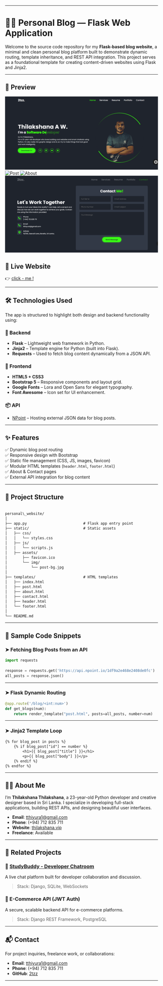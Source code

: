
---

# 🧑‍💻 Personal Blog — Flask Web Application

Welcome to the source code repository for my **Flask-based blog website**, a minimal and clean personal blog platform built to demonstrate dynamic routing, template inheritance, and REST API integration. This project serves as a foundational template for creating content-driven websites using Flask and Jinja2.

---

## 📸 Preview

![Home](redme/home.png)
![Post](redme/post.png)
![About](redme/about.png)
![Contact](redme/contact.png)



## 🚀 Live Website

👉 [click - me !](https://your-deployment-url.com)

---

## 🛠️ Technologies Used

The app is structured to highlight both design and backend functionality using:

### 🧩 Backend
- **Flask** – Lightweight web framework in Python.
- **Jinja2** – Template engine for Python (built into Flask).
- **Requests** – Used to fetch blog content dynamically from a JSON API.

### 🎨 Frontend
- **HTML5 + CSS3**
- **Bootstrap 5** – Responsive components and layout grid.
- **Google Fonts** – Lora and Open Sans for elegant typography.
- **Font Awesome** – Icon set for UI enhancement.

### 📦 API
- [NPoint](https://api.npoint.io/) – Hosting external JSON data for blog posts.

---

## ✨ Features

✅ Dynamic blog post routing  
✅ Responsive design with Bootstrap  
✅ Static file management (CSS, JS, images, favicon)  
✅ Modular HTML templates (`header.html`, `footer.html`)  
✅ About & Contact pages  
✅ External API integration for blog content  

---

## 📁 Project Structure

```

personal\_website/
│
├── app.py                          # Flask app entry point
├── static/                         # Static assets
│   ├── css/
│   │   └── styles.css
│   ├── js/
│   │   └── scripts.js
│   ├── assets/
│       ├── favicon.ico
│       └── img/
│           └── post-bg.jpg
│
├── templates/                      # HTML templates
│   ├── index.html
│   ├── post.html
│   ├── about.html
│   ├── contact.html
│   ├── header.html
│   └── footer.html
│
└── README.md

````

---

## 🔧 Sample Code Snippets

### ➤ Fetching Blog Posts from an API

```python
import requests

response = requests.get('https://api.npoint.io/1df9a2e468e2408de0fc')
all_posts = response.json()
````

---

### ➤ Flask Dynamic Routing

```python
@app.route('/blog/<int:num>')
def get_blogs(num):
    return render_template("post.html", posts=all_posts, number=num)
```

---

### ➤ Jinja2 Template Loop

```jinja
{% for blog_post in posts %}
    {% if blog_post["id"] == number %}
        <h1>{{ blog_post["title"] }}</h1>
        <p>{{ blog_post["body"] }}</p>
    {% endif %}
{% endfor %}
```

---

## 🧑‍💼 About Me

I’m **Thilakshana Thilakshana**, a 23-year-old Python developer and creative designer based in Sri Lanka. I specialize in developing full-stack applications, building REST APIs, and designing beautiful user interfaces.

* **Email**: [tthiyura1@gmail.com](mailto:tthiyura1@gmail.com)
* **Phone**: (+94) 712 835 711
* **Website**: [thilakshana.vip](https://thilakshana.vip)
* **Freelance**: Available

---

## 🔗 Related Projects

### 🧠 [StudyBuddy - Developer Chatroom](https://studybuddev.herokuapp.com/)

A live chat platform built for developer collaboration and discussion.

> Stack: Django, SQLite, WebSockets

### 🛒 E-Commerce API (JWT Auth)

A secure, scalable backend API for e-commerce platforms.

> Stack: Django REST Framework, PostgreSQL

---

## 📬 Contact

For project inquiries, freelance work, or collaborations:

* **Email**: [tthiyura1@gmail.com](mailto:tthiyura1@gmail.com)
* **Phone**: (+94) 712 835 711
* **GitHub**: [2tzz](https://github.com/2tzz)

---

